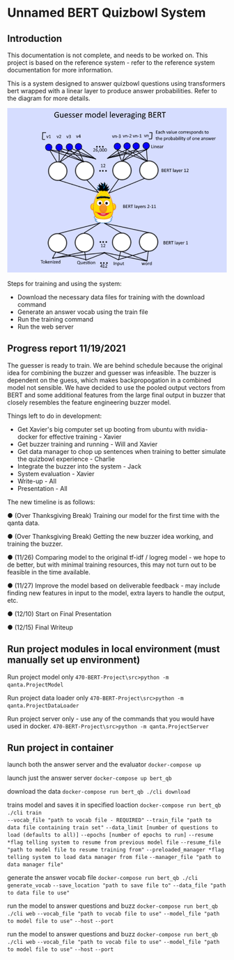 # Unnamed BERT Quizbowl System

## Introduction
This documentation is not complete, and needs to be worked on.
This project is based on the reference system - refer to the reference system documentation for more information.

This is a system designed to answer quizbowl questions using transformers bert wrapped with a linear layer to produce answer probabilities.
Refer to the diagram for more details.

![Guesser diagram](BERT_diagram.png)

Steps for training and using the system:
  - Download the necessary data files for training with the download command
  - Generate an answer vocab using the train file
  - Run the training command
  - Run the web server

## Progress report 11/19/2021

The guesser is ready to train. We are behind schedule because the original idea for combining the buzzer and guesser was infeasible. The buzzer is dependent on the guess, which makes backpropogation in a combined model not sensible. We have decided to use the pooled output vectors from BERT and some additional features from the large final output in buzzer that closely resembles the feature engineering buzzer model. 

Things left to do in development:
- Get Xavier's big computer set up booting from ubuntu with nvidia-docker for effective training - Xavier
- Get buzzer training and running - Will and Xavier
- Get data manager to chop up sentences when training to better simulate the quizbowl experience - Charlie
- Integrate the buzzer into the system - Jack
- System evaluation - Xavier
- Write-up - All
- Presentation - All

The new timeline is as follows:

● (Over Thanksgiving Break) Training our model for the first time with the qanta data.

● (Over Thanksgiving Break) Getting the new buzzer idea working, and training the buzzer.

● (11/26) Comparing model to the original tf-idf / logreg model - we hope to de better, 
but with minimal training resources, this may not turn out to be feasible in the time available.

● (11/27) Improve the model based on deliverable feedback - may include finding new
features in input to the model, extra layers to handle the output, etc.

● (12/10) Start on Final Presentation

● (12/15) Final Writeup


## Run project modules in local environment (must manually set up environment)

Run project model only
`470-BERT-Project\src>python -m qanta.ProjectModel` 

Run project data loader only
`470-BERT-Project\src>python -m qanta.ProjectDataLoader`

Run project server only - use any of the commands that you would have used in docker.
`470-BERT-Project\src>python -m qanta.ProjectServer`


## Run project in container

launch both the answer server and the evaluator
`docker-compose up`

launch just the answer server
`docker-compose up bert_qb`

download the data
`docker-compose run bert_qb ./cli download` 

trains model and saves it in specified loaction
`docker-compose run bert_qb ./cli train`  
  `--vocab_file "path to vocab file - REQUIRED"`
  `--train_file "path to data file containing train set"`
  `--data_limit [number of questions to load (defaults to all)]`
  `--epochs [number of epochs to run]`
  `--resume *flag telling system to resume from previous model file`
  `--resume_file "path to model file to resume training from"`
  `--preloaded_manager *flag telling system to load data manager from file`
  `--manager_file "path to data manager file"`

generate the answer vocab file
`docker-compose run bert_qb ./cli generate_vocab`
  `--save_location "path to save file to"`
  `--data_file "path to data file to use"`

run the model to answer questions and buzz
`docker-compose run bert_qb ./cli web`
  `--vocab_file "path to vocab file to use"`
  `--model_file "path to model file to use"`
  `--host`
  `--port`

run the model to answer questions and buzz
`docker-compose run bert_qb ./cli web`
  `--vocab_file "path to vocab file to use"`
  `--model_file "path to model file to use"`
  `--host`
  `--port`